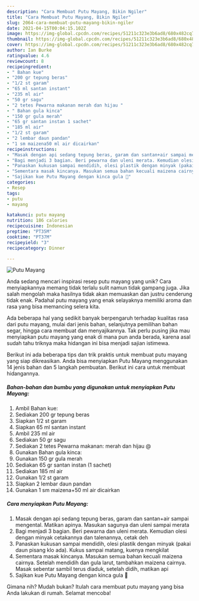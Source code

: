 ```yaml
---
description: "Cara Membuat Putu Mayang, Bikin Ngiler"
title: "Cara Membuat Putu Mayang, Bikin Ngiler"
slug: 2064-cara-membuat-putu-mayang-bikin-ngiler
date: 2021-04-15T00:04:15.102Z
image: https://img-global.cpcdn.com/recipes/51211c323e3b6ad8/680x482cq70/putu-mayang-foto-resep-utama.jpg
thumbnail: https://img-global.cpcdn.com/recipes/51211c323e3b6ad8/680x482cq70/putu-mayang-foto-resep-utama.jpg
cover: https://img-global.cpcdn.com/recipes/51211c323e3b6ad8/680x482cq70/putu-mayang-foto-resep-utama.jpg
author: Ian Burke
ratingvalue: 4.6
reviewcount: 8
recipeingredient:
- " Bahan kue"
- "200 gr tepung beras"
- "1/2 st garam"
- "65 ml santan instant"
- "235 ml air"
- "50 gr sagu"
- "2 tetes Pewarna makanan merah dan hijau "
- " Bahan gula kinca"
- "150 gr gula merah"
- "65 gr santan instan 1 sachet"
- "185 ml air"
- "1/2 st garam"
- "2 lembar daun pandan"
- "1 sm maizena50 ml air dicairkan"
recipeinstructions:
- "Masak dengan api sedang tepung beras, garam dan santan+air sampai mengental. Matikan apinya. Masukan sagunya dan uleni sampai merata"
- "Bagi menjadi 3 bagian. Beri pewarna dan uleni merata. Kemudian olesi dengan minyak cetakannya dan talenannya, cetak deh"
- "Panaskan kukusan sampai mendidih, olesi plastik dengan minyak (pakai daun pisang klo ada). Kukus sampai matang, kuenya mengkilat"
- "Sementara masak kincanya. Masukan semua bahan kecuali maizena cairnya. Setelah mendidih dan gula larut, tambahkan maizena cairnya. Masak sebentar sambil terus diaduk, setelah didih, matikan api"
- "Sajikan kue Putu Mayang dengan kinca gula 🌷"
categories:
- Resep
tags:
- putu
- mayang

katakunci: putu mayang 
nutrition: 186 calories
recipecuisine: Indonesian
preptime: "PT35M"
cooktime: "PT37M"
recipeyield: "3"
recipecategory: Dinner

---
```



![Putu Mayang](https://img-global.cpcdn.com/recipes/51211c323e3b6ad8/680x482cq70/putu-mayang-foto-resep-utama.jpg)

Anda sedang mencari inspirasi resep putu mayang yang unik? Cara menyiapkannya memang tidak terlalu sulit namun tidak gampang juga. Jika salah mengolah maka hasilnya tidak akan memuaskan dan justru cenderung tidak enak. Padahal putu mayang yang enak selayaknya memiliki aroma dan rasa yang bisa memancing selera kita.

Ada beberapa hal yang sedikit banyak berpengaruh terhadap kualitas rasa dari putu mayang, mulai dari jenis bahan, selanjutnya pemilihan bahan segar, hingga cara membuat dan menyajikannya. Tak perlu pusing jika mau menyiapkan putu mayang yang enak di mana pun anda berada, karena asal sudah tahu triknya maka hidangan ini bisa menjadi sajian istimewa.




Berikut ini ada beberapa tips dan trik praktis untuk membuat putu mayang yang siap dikreasikan. Anda bisa menyiapkan Putu Mayang menggunakan 14 jenis bahan dan 5 langkah pembuatan. Berikut ini cara untuk membuat hidangannya.

<!--inarticleads1-->

##### Bahan-bahan dan bumbu yang digunakan untuk menyiapkan Putu Mayang:

1. Ambil  Bahan kue:
1. Sediakan 200 gr tepung beras
1. Siapkan 1/2 st garam
1. Siapkan 65 ml santan instant
1. Ambil 235 ml air
1. Sediakan 50 gr sagu
1. Sediakan 2 tetes Pewarna makanan: merah dan hijau @
1. Gunakan  Bahan gula kinca:
1. Gunakan 150 gr gula merah
1. Sediakan 65 gr santan instan (1 sachet)
1. Sediakan 185 ml air
1. Gunakan 1/2 st garam
1. Siapkan 2 lembar daun pandan
1. Gunakan 1 sm maizena+50 ml air dicairkan




<!--inarticleads2-->

##### Cara menyiapkan Putu Mayang:

1. Masak dengan api sedang tepung beras, garam dan santan+air sampai mengental. Matikan apinya. Masukan sagunya dan uleni sampai merata
1. Bagi menjadi 3 bagian. Beri pewarna dan uleni merata. Kemudian olesi dengan minyak cetakannya dan talenannya, cetak deh
1. Panaskan kukusan sampai mendidih, olesi plastik dengan minyak (pakai daun pisang klo ada). Kukus sampai matang, kuenya mengkilat
1. Sementara masak kincanya. Masukan semua bahan kecuali maizena cairnya. Setelah mendidih dan gula larut, tambahkan maizena cairnya. Masak sebentar sambil terus diaduk, setelah didih, matikan api
1. Sajikan kue Putu Mayang dengan kinca gula 🌷




Gimana nih? Mudah bukan? Itulah cara membuat putu mayang yang bisa Anda lakukan di rumah. Selamat mencoba!
